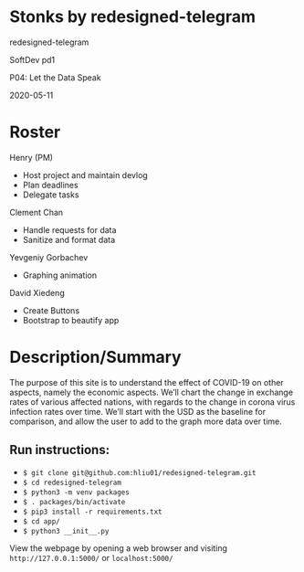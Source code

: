 # Stonks by redesigned-telegram

redesigned-telegram

SoftDev pd1

P04: Let the Data Speak

2020-05-11


# Roster
Henry (PM)
- Host project and maintain devlog
- Plan deadlines
- Delegate tasks

Clement Chan
- Handle requests for data
- Sanitize and format data

Yevgeniy Gorbachev
- Graphing animation

David Xiedeng
- Create Buttons
- Bootstrap to beautify app

# Description/Summary
The purpose of this site is to understand the effect of COVID-19 on other aspects, namely the economic aspects. We’ll chart the change in exchange rates of various affected nations, with regards to the change in corona virus infection rates over time. We’ll start with the USD as the baseline for comparison, and allow the user to add to the graph more data over time.



## Run instructions:

 - `$ git clone git@github.com:hliu01/redesigned-telegram.git`
 - `$ cd redesigned-telegram`
 - `$ python3 -m venv packages`
 - `$ . packages/bin/activate`
 - `$ pip3 install -r requirements.txt`
 - `$ cd app/`
 - `$ python3 __init__.py`


View the webpage by opening a web browser and visiting `http://127.0.0.1:5000/` or `localhost:5000/`

